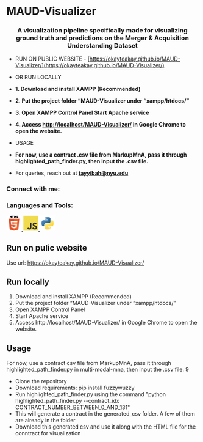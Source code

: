 
# MAUD-Visualizer

<h3 align="center">A visualization pipeline specifically made for visualizing ground truth and predictions on the Merger & Acquisition Understanding Dataset</h3>

- RUN ON PUBLIC WEBSITE - [https://okayteakay.github.io/MAUD-Visualizer/](https://okayteakay.github.io/MAUD-Visualizer/)

- OR RUN LOCALLY
- **1. Download and install XAMPP (Recommended)**
- **2. Put the project folder “MAUD-Visualizer under “xampp/htdocs/”**
- **3. Open XAMPP Control Panel Start Apache service**
- **4. Access [http://localhost/MAUD-Visualizer/](http://localhost/MAUD-Visualizer/) in Google Chrome to open the website.**

- USAGE
- **For now, use a contract .csv file from MarkupMnA, pass it through highlighted_path_finder.py, then input the .csv file.**

- For queries, reach out at **tayyibah@nyu.edu**

<h3 align="left">Connect with me:</h3>
<p align="left">
</p>

<h3 align="left">Languages and Tools:</h3>
<p align="left"> <a href="https://www.w3.org/html/" target="_blank" rel="noreferrer"> <img src="https://raw.githubusercontent.com/devicons/devicon/master/icons/html5/html5-original-wordmark.svg" alt="html5" width="40" height="40"/> </a> <a href="https://developer.mozilla.org/en-US/docs/Web/JavaScript" target="_blank" rel="noreferrer"> <img src="https://raw.githubusercontent.com/devicons/devicon/master/icons/javascript/javascript-original.svg" alt="javascript" width="40" height="40"/> </a> <a href="https://www.python.org" target="_blank" rel="noreferrer"> <img src="https://raw.githubusercontent.com/devicons/devicon/master/icons/python/python-original.svg" alt="python" width="40" height="40"/> </a> </p>




## Run on pulic website
Use url: https://okayteakay.github.io/MAUD-Visualizer/

## Run locally
1. Download and install XAMPP (Recommended)
2. Put the project folder “MAUD-Visualizer under “xampp/htdocs/”
3. Open XAMPP Control Panel 
4. Start Apache service
5. Access http://localhost/MAUD-Visualizer/ in Google Chrome to open the website.

## Usage
For now, use a contract csv file from MarkupMnA, pass it through highlighted_path_finder.py in multi-modal-mna, then input the .csv file.
9
- Clone the repository
- Download requirements: pip install fuzzywuzzy
- Run highlighted_path_finder.py using the command "python highlighted_path_finder.py --contract_idx CONTRACT_NUMBER_BETWEEN_0_AND_131"
- This will generate a contract in the generated_csv folder. A few of them are already in the folder
- Download this generated csv and use it along with the HTML file for the conntract for visualization
